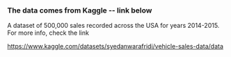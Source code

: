 ### The data comes from Kaggle -- link below

A dataset of 500,000 sales recorded across the USA for years 2014-2015. For more info, check the link


https://www.kaggle.com/datasets/syedanwarafridi/vehicle-sales-data/data
